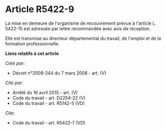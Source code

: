 # Article R5422-9

La mise en demeure de l'organisme de recouvrement prévue à l'article L. 5422-15 est adressée par lettre recommandée avec avis
de réception. 

Elle est transmise au directeur départemental du travail, de l'emploi et de la formation professionnelle.

**Liens relatifs à cet article**

_Créé par_:

  - Décret n°2008-244 du 7 mars 2008 - art. (V)

_Cité par_:

  - Arrêté du 16 avril 2015 - art. (V)
  - Code du travail - art. D2254-22 (V)
  - Code du travail - art. R5142-5 (VD)

_Cite_:

  - Code du travail - art. R5422-7 (VD)
